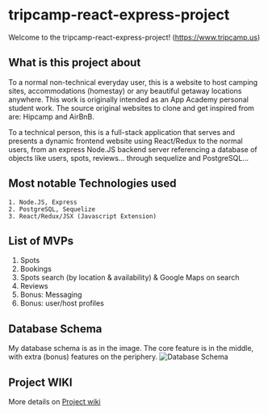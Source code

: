 # tripcamp-react-express-project

Welcome to the tripcamp-react-express-project! (https://www.tripcamp.us)

## What is this project about
To a normal non-technical everyday user, this is a website to host camping sites, accommodations (homestay) or any beautiful getaway locations anywhere. This work is originally intended as an App Academy personal student work. The source original websites to clone and get inspired from are: Hipcamp and AirBnB.

To a technical person, this is a full-stack application that serves and presents a dynamic frontend website using React/Redux to the normal users, from an express Node.JS backend server referencing a database of objects like users, spots, reviews... through sequelize and PostgreSQL...

## Most notable Technologies used
    1. Node.JS, Express
    2. PostgreSQL, Sequelize
    3. React/Redux/JSX (Javascript Extension)
    
## List of MVPs
  1. Spots
  2. Bookings
  3. Spots search (by location & availability) & Google Maps on search
  4. Reviews
  5. Bonus: Messaging
  6. Bonus: user/host profiles

## Database Schema
My database schema is as in the image. The core feature is in the middle, with extra (bonus) features on the periphery.
![Database Schema](https://tripcamp.s3.amazonaws.com/resources/images/official/tripcampdatabaseschema.png)

## Project WIKI
  More details on [Project wiki](https://github.com/suasllc/tripcamp-react-express-project/wiki)
